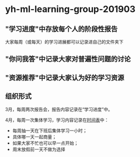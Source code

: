 # yh-ml-learning-group-201903

## "学习进度"中存放每个人的阶段性报告

大家每周（或每天）的学习进展都可以记录进自己的文件夹下

## "你问我答"中记录大家对普遍性问题的讨论

## "资源推荐"中记录大家认为好的学习资源

## 组织形式

3月，每周两次报告会，报告内容记录在“学习进度”中。

4月，每周一次集体学习，学习内容记录在[时间表](https://github.com/davelet/yh-ml-learning-group-201903/blob/master/%E9%9B%86%E4%BD%93%E5%AD%A6%E4%B9%A0%E6%97%B6%E9%97%B4%E8%A1%A8.md)中：

- 每周抽一天在下班后集体学习一小时；
- 具体哪一天一起商量；
- 如果大家不忙也可以早一点开始；
- 周末放假前一天不做为选择